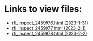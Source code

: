 # Links to view files:

* [rfi_inspect_2459976.html (2023-1-31)](https://htmlpreview.github.io/?https://github.com/HERA-Team/H6C_Notebooks_2/blob/main/rfi_inspect/rfi_inspect_2459976.html)
* [rfi_inspect_2459977.html (2023-2-1)](https://htmlpreview.github.io/?https://github.com/HERA-Team/H6C_Notebooks_2/blob/main/rfi_inspect/rfi_inspect_2459977.html)
* [rfi_inspect_2459978.html (2023-2-2)](https://htmlpreview.github.io/?https://github.com/HERA-Team/H6C_Notebooks_2/blob/main/rfi_inspect/rfi_inspect_2459978.html)